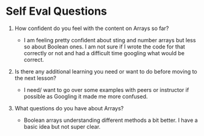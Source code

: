 # Self Eval Questions

1. How confident do you feel with the content on Arrays so far?
    - I am feeling pretty confident about sting and number arrays but less so about Boolean ones. I am not sure if I wrote the code for that correctly or not and had a difficult time googling what would be correct.

1. Is there any additional learning you need or want to do before moving to the next lesson?
    - I need/ want to go over some examples with peers or instructor if possible as Googling it made me more confused.
1. What questions do you have about Arrays?
    - Boolean arrays understanding different methods a bit better. I have a basic idea but not super clear.
